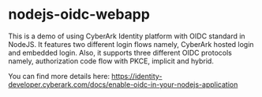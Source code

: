 # nodejs-oidc-webapp

This is a demo of using CyberArk Identity platform with OIDC standard in NodeJS. It features two different login flows namely, CyberArk hosted login and embedded login. Also, it supports three different OIDC protocols namely, authorization code flow with PKCE, implicit and hybrid. 

You can find more details here: https://identity-developer.cyberark.com/docs/enable-oidc-in-your-nodejs-application